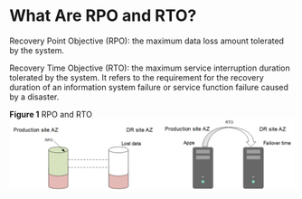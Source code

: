 # What Are RPO and RTO?<a name="sdrs_06_0440"></a>

Recovery Point Objective \(RPO\): the maximum data loss amount tolerated by the system.

Recovery Time Objective \(RTO\): the maximum service interruption duration tolerated by the system. It refers to the requirement for the recovery duration of an information system failure or service function failure caused by a disaster.

**Figure  1**  RPO and RTO<a name="fig163389455573"></a>  
![](figures/rpo-and-rto.png "rpo-and-rto")

